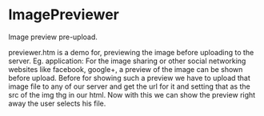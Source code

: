 ImagePreviewer
==============

Image preview pre-upload.

previewer.htm is a demo for, previewing the image before uploading to the server.
Eg. application:
 For the image sharing or other social networking websites like facebook, google+, a preview of the image can be shown before upload. Before for showing such a preview we have to upload that image file to any of our server and get the url for it and setting that as the src of the img thg in our html.
 Now with this we can show the preview right away the user selects his file.
